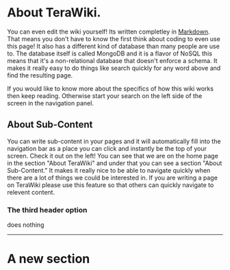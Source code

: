 <!-- TITLE: Home -->
<!-- SUBTITLE: A quick reference guide to all things TeraRecon -->

# About TeraWiki.
You can even edit the wiki yourself! Its written completley in [Markdown](https://github.com/adam-p/markdown-here/wiki/Markdown-Cheatsheet "Markdown Cheat Sheet"). That means you don't have to know the first think about coding to even use this page! It also has a different kind of database than many people are use to. The database itself is called MongoDB and it is a flavor of NoSQL this means that it's a non-relational database that doesn't enforce a schema. It makes it really easy to do things like search quickly for any word above and find the resulting page.  

If you would like to know more about the specifics of how this wiki works then keep reading. Otherwise start your search on the left side of the screen in the navigation panel.

## About Sub-Content
You can write sub-content in your pages and it will automatically fill into the navigation bar as a place you can click and instantly be the top of your screen. Check it out on the left! You can see that we are on the home page in the section "About TeraWiki" and under that you can see a section "About Sub-Content." It makes it really nice to be able to navigate quickly when there are a lot of things we could be interested in. If you are writing a page on TeraWiki please use this feature so that others can quickly navigate to relevent content.

### The third header option
does nothing 


-----



# A new section